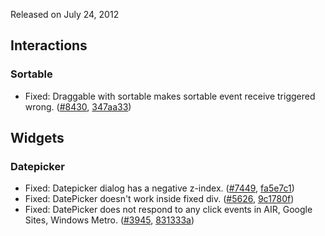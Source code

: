 <script>{
	"title": "jQuery UI 1.8.22 Changelog"
}</script>

Released on July 24, 2012

## Interactions

### Sortable

* Fixed: Draggable with sortable makes sortable event receive triggered wrong. ([#8430](http://bugs.jqueryui.com/ticket/8430), [347aa33](http://github.com/jquery/jquery-ui/commit/347aa335f001c6e80e6670c90c6262a358b89932))

## Widgets

### Datepicker

* Fixed: Datepicker dialog has a negative z-index. ([#7449](http://bugs.jqueryui.com/ticket/7449), [fa5e7c1](http://github.com/jquery/jquery-ui/commit/fa5e7c17a804e667513662ea9fbb7e8e6986e42c))
* Fixed: DatePicker doesn't work inside fixed div. ([#5626](http://bugs.jqueryui.com/ticket/5626), [9c1780f](http://github.com/jquery/jquery-ui/commit/9c1780f640e2c9cbcbca1182989ae511408c04e9))
* Fixed: DatePicker does not respond to any click events in AIR, Google Sites, Windows Metro. ([#3945](http://bugs.jqueryui.com/ticket/3945), [831333a](http://github.com/jquery/jquery-ui/commit/831333a10aebad00b30d51cb274f463240c56814))
